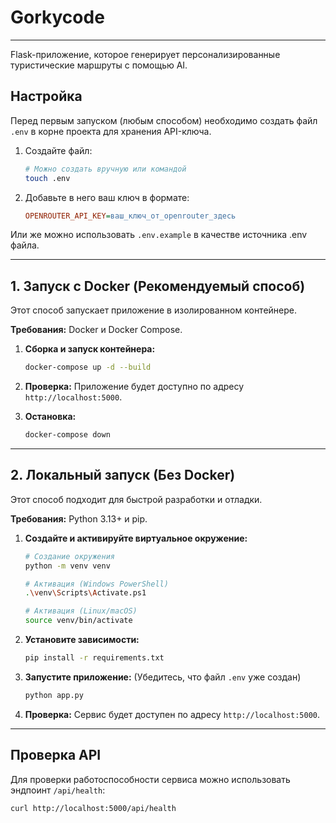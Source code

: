 # Gorkycode
---
Flask-приложение, которое генерирует персонализированные туристические маршруты с помощью AI.

## Настройка

Перед первым запуском (любым способом) необходимо создать файл `.env` в корне проекта для хранения API-ключа.

1.  Создайте файл:
    ```bash
    # Можно создать вручную или командой
    touch .env
    ```

2.  Добавьте в него ваш ключ в формате:
    ```ini
    OPENROUTER_API_KEY=ваш_ключ_от_openrouter_здесь
    ```
Или же можно использовать `.env.example` в качестве источника .env файла.

---

## 1. Запуск с Docker (Рекомендуемый способ)

Этот способ запускает приложение в изолированном контейнере.

**Требования:** Docker и Docker Compose.

1.  **Сборка и запуск контейнера:**
    ```bash
    docker-compose up -d --build
    ```

2.  **Проверка:**
    Приложение будет доступно по адресу `http://localhost:5000`.

3.  **Остановка:**
    ```bash
    docker-compose down
    ```

---

## 2. Локальный запуск (Без Docker)

Этот способ подходит для быстрой разработки и отладки.

**Требования:** Python 3.13+ и pip.

1.  **Создайте и активируйте виртуальное окружение:**
    ```bash
    # Создание окружения
    python -m venv venv

    # Активация (Windows PowerShell)
    .\venv\Scripts\Activate.ps1

    # Активация (Linux/macOS)
    source venv/bin/activate
    ```

2.  **Установите зависимости:**
    ```bash
    pip install -r requirements.txt
    ```

3.  **Запустите приложение:**
    (Убедитесь, что файл `.env` уже создан)
    ```bash
    python app.py
    ```

4.  **Проверка:**
    Сервис будет доступен по адресу `http://localhost:5000`.

---

## Проверка API

Для проверки работоспособности сервиса можно использовать эндпоинт `/api/health`:

```bash
curl http://localhost:5000/api/health
```
